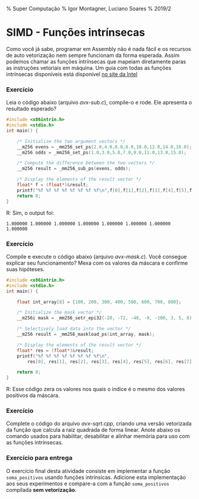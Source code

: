 % Super Computação
% Igor Montagner, Luciano Soares
% 2019/2

# SIMD - Funções intrínsecas

Como você já sabe, programar em Assembly não é nada fácil e os recursos de auto vetorização nem sempre funcionam da forma esperada. Assim podemos chamar as funções intrínsecas que mapeiam diretamente paras as instruções vetoriais em máquina. Um guia com todas as funções intrínsecas disponíveis está disponível [no site da Intel](https://software.intel.com/sites/landingpage/IntrinsicsGuide/)

### Exercício

Leia o código abaixo (arquivo *avx-sub.c*), compile-o e rode. Ele apresenta o resultado esperado?

```cpp
#include <x86intrin.h>
#include <stdio.h>
int main() {

	/* Initialize the two argument vectors */
	__m256 evens = _mm256_set_ps(2.0,4.0,6.0,8.0,10.0,12.0,14.0,16.0);
	__m256 odds = _mm256_set_ps(1.0,3.0,5.0,7.0,9.0,11.0,13.0,15.0);

	/* Compute the difference between the two vectors */
	__m256 result = _mm256_sub_ps(evens, odds);

	/* Display the elements of the result vector */
	float* f = (float*)&result;
	printf("%f %f %f %f %f %f %f %f\n",f[0],f[1],f[2],f[3],f[4],f[5],f[6],f[7]);
	return 0;
}
```

R: Sim, o output foi:

`1.000000 1.000000 1.000000 1.000000 1.000000 1.000000 1.000000 1.000000`

### Exercício 

Compile e execute o código abaixo (arquivo *avx-mask.c*). Você consegue explicar seu funcionamento? Mexa com os valores da máscara e confirme suas hipóteses.

```cpp
#include <x86intrin.h>
#include <stdio.h>
int main() {

	float int_array[8] = {100, 200, 300, 400, 500, 600, 700, 800};

	/* Initialize the mask vector */
	__m256i mask = _mm256_setr_epi32(-20, -72, -48, -9, -100, 3, 5, 8);

	/* Selectively load data into the vector */
	__m256 result = _mm256_maskload_ps(int_array, mask);

	/* Display the elements of the result vector */
	float* res = (float*)&result;
	printf("%f %f %f %f %f %f %f %f\n",
		res[0], res[1], res[2], res[3], res[4], res[5], res[6], res[7]);

	return 0;
}
```

R: Esse código zera os valores nos quais o indice é o mesmo dos valores positivos da máscara.

### Exercício

Complete o código do arquivo *avx-sqrt.cpp*, criando uma versão vetorizada da função que calcula a raiz quadrada de forma linear. Anote abaixo os comando usados para habilitar, desabilitar e alinhar memória para uso com as funções intrínsecas.


### Exercício para entrega

O exercício final desta atividade consiste em implementar a função `soma_positivos` usando funções intrínsicas. Adicione esta implementação aos seus experimentos e compare-a com a função `soma_positivos` compilada **sem vetorização**. 

